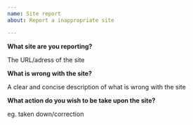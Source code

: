 ```yaml
---
name: Site report
about: Report a inappropriate site

---
```


**What site are you reporting?**

The URL/adress of the site

**What is wrong with the site?**

A clear and concise description of what is wrong with the site

**What action do you wish to be take upon the site?**

eg. taken down/correction
